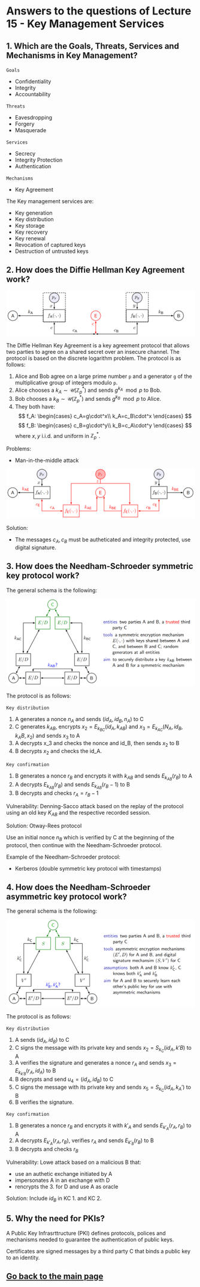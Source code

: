 # Answers to the questions of Lecture 15 - Key Management Services
## 1. Which are the Goals, Threats, Services and Mechanisms in Key Management?

`Goals`
- Confidentiality
- Integrity
- Accountability

`Threats`
- Eavesdropping
- Forgery
- Masquerade

`Services`
- Secrecy
- Integrity Protection
- Authentication

`Mechanisms`
- Key Agreement

The Key management services are:
- Key generation
- Key distribution
- Key storage
- Key recovery
- Key renewal
- Revocation of captured keys
- Destruction of untrusted keys

## 2. How does the Diffie Hellman Key Agreement work?

![Diffie Hellman Key Agreement](../Figures/DH-schema.png)

The Diffie Hellman Key Agreement is a key agreement protocol that allows two parties to agree on a shared secret over an insecure channel. The protocol is based on the discrete logarithm problem. The protocol is as follows:

1. Alice and Bob agree on a large prime number `p` and a generator `g` of the multiplicative group of integers modulo `p`.
2. Alice chooses a $k_A \sim \mathcal{U}(\mathbb{Z}_p^*)$ and sends $g^{k_A} \mod p$ to Bob.
3. Bob chooses a $k_B \sim \mathcal{U}(\mathbb{Z}_p^*)$ and sends $g^{k_B} \mod p$ to Alice.
4. They both have:
$$
f_A:
\begin{cases}
c_A=g\cdot^x\\
k_A=c_B\cdot^x
\end{cases}
$$
$$
f_B:
\begin{cases}
c_B=g\cdot^y\\
k_B=c_A\cdot^y
\end{cases}
$$
where $x,y$ i.i.d. and uniform in $\mathbb{Z}_p^*$.

Problems:
- Man-in-the-middle attack

![MITM](../Figures/MITM.png)

Solution:
- The messages $c_A,c_B$ must be autheticated and integrity protected, use digital signature.

## 3. How does the Needham-Schroeder symmetric key protocol work?

The general schema is the following:

![Needham-Schroeder symmetric key protocol](../Figures/Needham_Scroeder-Sym.png)

The protocol is as follows:

`Key distribution`

1. A generates a nonce $n_A$ and sends $(id_A,id_B,n_A)$ to C
2. C generates $k_{AB}$, encrypts $x_2=E_{k_{BC}}(id_A, k_{AB})$ and $x_3=E_{k_{AC}}(N_A,id_B,k_AB,x_2)$ and sends $x_3$ to A
3. A decrypts x_3 and checks the nonce and id_B, then sends $x_2$ to B
4. B decrypts $x_2$ and checks the id_A.

`Key confirmation`

1. B generates a nonce $r_B$ and encrypts it with $k_{AB}$ and sends $E_{k_{AB}}(r_B)$ to A
2. A decrypts $E_{k_{AB}}(r_B)$ and sends $E_{k_{AB}}(r_B-1)$ to B
3. B decrypts and checks $r_A=r_B-1$

Vulnerability: Denning-Sacco attack based on the replay of the protocol using an old key $K_{AB}$ and the respective recorded session.

Solution: Otway-Rees protocol

Use an initial nonce $n_B$ which is verified by C at the beginning of the protocol, then continue with the Needham-Schroeder protocol.

Example of the Needham-Schroeder protocol:
- Kerberos (double symmetric key protocol with timestamps)

## 4. How does the Needham-Schroeder asymmetric key protocol work?
The general schema is the following:

![Needham-Schroeder asymmetric key protocol](../Figures/Needham_Scroder-Asym.png)

The protocol is as follows:

`Key distribution`

1. A sends $(id_A,id_B)$ to C
2. C signs the message with its private key and sends $x_2=S_{k_{C}}(id_A,k'B)$ to A
3. A verifies the signature and generates a nonce $r_A$ and sends $x_3=E_{k_{k'B}}(r_A,id_A)$ to B
4. B decrypts and send $u_4=(id_A,id_B)$ to C
5. C signs the message with its private key and sends $x_5=S_{k_{C}}(id_A,k_A')$ to B
6. B verifies the signature.

`Key confirmation`

1. B generates a nonce $r_B$ and encrypts it with $k'_A$ and sends $E_{k'_A}(r_A,r_B)$ to A
2. A decrypts $E_{k'_A}(r_A,r_B)$, verifies $r_A$ and sends $E_{k'_B}(r_B)$ to B
3. B decrypts and checks $r_B$

Vulnerability: Lowe attack based on a malicious B that:
- use an authetic exchange initiated by A
- impersonates A in an exchange with D
- rencrypts the 3. for D and use A as oracle

Solution: Include $id_B$ in KC 1. and KC 2.

## 5. Why the need for PKIs?
A Public Key Infrasrttructure (PKI) defines protocols, polices and mechanisms needed to guarantee the authentication of public keys. 

Certificates are signed messages by a third party C that binds a public key to an identity. 

## [Go back to the main page](../Possible_Questions.md)